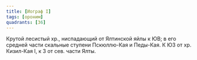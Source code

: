 ```yaml
---
title: [Иограф I]
tags: [ороним]
quadrants: [З6]
---
```


Крутой лесистый хр., ниспадающий от Ялтинской яйлы к ЮВ; в его средней части
скальные ступени Пскюллю-Кая и Педы-Кая. К ЮЗ от хр. Кизил-Кая I, к З от сев.
части Ялты.
